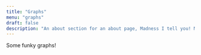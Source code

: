 ```yaml
---
title: "Graphs"
menu: "graphs"
draft: false
description: "An about section for an about page, Madness I tell you! Madness!"
---
```

<p>Some funky graphs!</p>
<div id="graph_display"></div>

<script src="/assets/script.js" onload="get_graphs()"></script>